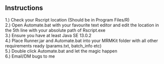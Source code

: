 ## Instructions
1.) Check your Rscript location (Should be in Program Files/R)  
2.) Open Automate.bat with your favourite text editor and edit the location in the 5th line with your absolute path of Rscript.exe  
3.) Ensure you have at least Java SE 13.0.2  
4.) Place Runner.jar and Automate.bat into your MRMKit folder with all other requirements ready (params.txt, batch_info etc)  
5.) Double click Automate.bat and let the magic happen  
6.) Email/DM bugs to me  
